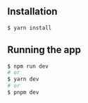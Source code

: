 ## Installation

```bash
$ yarn install
```

## Running the app

```bash
$ npm run dev
# or
$ yarn dev
# or
$ pnpm dev
```
